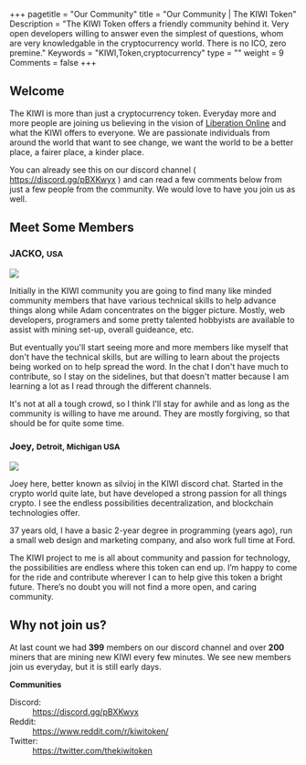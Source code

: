 +++
pagetitle = "Our Community"
title = "Our Community | The KIWI Token"
Description = "The KIWI Token offers a friendly community behind it. Very open developers willing to answer even the simplest of questions, whom are very knowledgable in the cryptocurrency world. There is no ICO, zero premine."
Keywords = "KIWI,Token,cryptocurrency"
type = ""
weight = 9
Comments = false
+++

<div class="row section featured topspace">
  <h2 class="section-title"><span>Welcome</span></h2>
  <p class="lead text-center text-muted">The KIWI is more than just a cryptocurrency token. Everyday more and more people are joining us believing in the vision of <a href="http://liberation.online">Liberation Online</a> and what the KIWI offers to everyone. We are passionate individuals from around the world that want to see change, we want the world to be a better place, a fairer place, a kinder place.</p>
  <p class="lead text-center text-muted">You can already see this on our discord channel ( <a href="https://discord.gg/pBXKwyx">https://discord.gg/pBXKwyx</a> ) and can read a few comments below from just a few people from the community. We would love to have you join us as well.</p>
</div>

<div class="row section featured topspace">
    <h2 class="section-title"><span>Meet Some Members</span></h2>
    <div class="row">
      <div class="col-sm-6 col-md-6">
        <h3 class="text-center">JACKO, <small>USA</small></h3>
        <img src="/images/profiles/shy.jpg" class="profile-img">
        <p>Initially in the KIWI community you are going to find many like minded community members that have various technical skills to help advance things along while Adam concentrates on the bigger picture.  Mostly,  web developers, programers and some pretty talented hobbyists are available to assist with mining set-up, overall guideance, etc.</p>
        <p>But eventually you'll start seeing more and more members like myself that don't have the technical skills, but are willing to learn about the projects being worked on to help spread the word.  In the chat I don't have much to contribute, so I stay on the sidelines, but that doesn't matter because I am learning a lot as I read through the different channels.</p>
        <p>It's not at all a tough crowd, so I think I'll stay for awhile and as long as the community is willing to have me around.  They are mostly forgiving, so that should be for quite some time.</p>
      </div>
      <div class="col-sm-6 col-md-6">
        <h3 class="text-center">Joey, <small>Detroit, Michigan USA</small></h3>
        <img src="/images/profiles/silvioj.jpg" class="profile-img">
        <p>Joey here, better known as silvioj in the KIWI discord chat. Started in the crypto world quite late, but have developed a strong passion for all things crypto. I see the endless possibilities decentralization, and blockchain technologies offer.</p>
        <p>37 years old, I have a basic 2-year degree in programming (years ago), run a small web design and marketing company, and also work full time at Ford.</p>
        <p>The KIWI project to me is all about community and passion for technology, the possibilities are endless where this token can end up. I’m happy to come for the ride and contribute wherever I can to help give this token a bright future. There’s no doubt you will not find a more open, and caring community.</p>
      </div>
    </div>
</div>

<div class="row section featured topspace">
    <h2 class="section-title"><span>Why not join us?</span></h2>
    <div class="col-lg-8">
      <p>At last count we had <strong>399</strong> members on our discord channel and over <strong>200</strong> miners that are mining new KIWI every few minutes. We see new members join us everyday, but it is still early days.</p>
    </div>
    <div class="col-lg-4">
      <div class="panel panel-cta">
          <div class="panel-body-small">
              <div class="col-lg-12">
                  <p class="text-center"><strong>Communities</strong></p>
                    <dl>
                      <dt>Discord:</dt><dd><a href="https://discord.gg/pBXKwyx">https://discord.gg/pBXKwyx</a></dd>
                      <dt>Reddit:</dt><dd><a href="https://www.reddit.com/r/kiwitoken/">https://www.reddit.com/r/kiwitoken/</a></dd>
                      <dt>Twitter:</dt><dd><a href="https://twitter.com/thekiwitoken">https://twitter.com/thekiwitoken</a></dd>
                    </dl>
              </div>
          </div>
      </div>
    </div>
</div>
